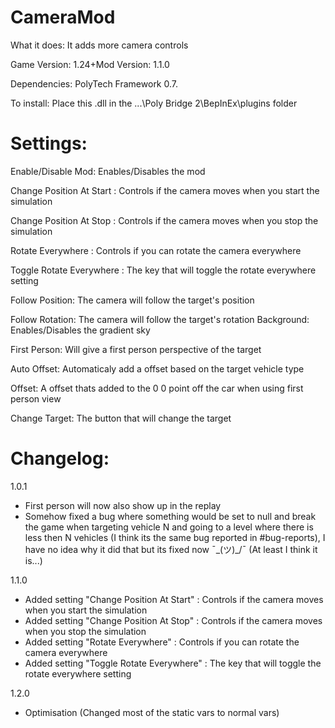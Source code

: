 # CameraMod

What it does: It adds more camera controls

Game Version: 1.24+Mod Version: 1.1.0

Dependencies: PolyTech Framework 0.7.

To install: Place this .dll in the ...\Poly Bridge 2\BepInEx\plugins folder


# Settings:
Enable/Disable Mod: Enables/Disables the mod

Change Position At Start : Controls if the camera moves when you start the simulation

Change Position At Stop : Controls if the camera moves when you stop the simulation

Rotate Everywhere : Controls if you can rotate the camera everywhere

Toggle Rotate Everywhere : The key that will toggle the rotate everywhere setting

Follow Position: The camera will follow the target's position

Follow Rotation: The camera will follow the target's rotation
Background: Enables/Disables the gradient sky

First Person: Will give a first person perspective of the target

Auto Offset: Automaticaly add a offset based on the target vehicle type

Offset: A offset thats added to the 0 0 point off the car when using first person view

Change Target: The button that will change the target



# Changelog:
1.0.1
- First person will now also show up in the replay
- Somehow fixed a bug where something would be set to null and break the game when targeting vehicle N and going to a level where there is less then N vehicles (I think its the same bug reported in #bug-reports), I have no idea why it did that but its fixed now ¯\_(ツ)_/¯ (At least I think it is...)

1.1.0
- Added setting "Change Position At Start" : Controls if the camera moves when you start the simulation
- Added setting "Change Position At Stop" : Controls if the camera moves when you stop the simulation
- Added setting "Rotate Everywhere" : Controls if you can rotate the camera everywhere
- Added setting "Toggle Rotate Everywhere" : The key that will toggle the rotate everywhere setting

1.2.0
- Optimisation (Changed most of the static vars to normal vars)